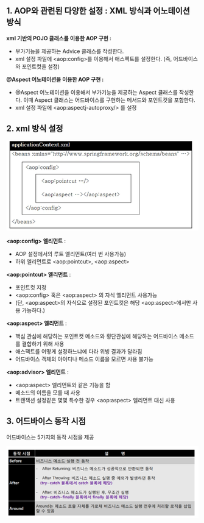 ## 1. AOP와 관련된 다양한 설정 : XML 방식과 어노테이션 방식

**xml 기반의 POJO 클래스를 이용한 AOP 구현 :**

- 부가기능을 제공하는 Advice 클래스를 작성한다.
- xml 설정 파일에 \<aop:config>를 이용해서 애스펙트를 설정한다. (즉, 어드바이스와 포인트컷을 설정)

**@Aspect 어노테이션을 이용한 AOP 구현 :**

- @Aspect 어노테이션을 이용해서 부가기능을 제공하는 Aspect 클래스를 작성한다. 이때 Aspect 클래스는 어드바이스를 구현하는 메서드와 포인트컷을 포함한다.
- xml 설정 파일에 \<aop:aspectj-autoproxy/> 를 설정

## 2. xml 방식 설정

<p align="center">
    <img src="./resource/xml_aop.PNG"/>
</p>

**\<aop:config> 엘리먼트** :

- AOP 설정에서의 루트 엘리먼트(여러 번 사용가능)
- 하위 엘리먼트로 \<aop:pointcut>, \<aop:aspect>

**\<aop:pointcut> 엘리먼트** :

- 포인트컷 지정
- \<aop:config> 혹은 \<aop:aspect> 의 자식 엘리먼트 사용가능
- (단, \<aop:aspect>의 자식으로 설정된 포인트컷은 해당 \<aop:aspect>에서만 사용 가능하다.)

**\<aop:aspect> 엘리먼트** :

- 핵심 관심에 해당하는 포인트컷 메소드와 횡단관심에 해당하는 어드바이스 메소드를 결합하기 위해 사용
- 애스팩트를 어떻게 설정하느냐에 다라 위빙 결과가 달라짐
- 어드바이스 객체의 아이디나 메소드 이름을 모르면 사용 불가능

**\<aop:advisor> 엘리먼트** :

- \<aop:aspect> 엘리먼트와 같은 기능을 함
- 메소드의 이름을 모를 때 사용
- 트랜잭션 설정같은 몇몇 특수한 경우 \<aop:aspect> 엘리먼트 대신 사용

## 3. 어드바이스 동작 시점

어드바이스는 5가지의 동작 시점을 제공

<p align="center">
    <img src="./resource/advice_action_point.PNG"/>
</p>
